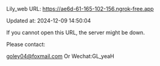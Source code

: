 Lily_web URL: https://ae6d-61-165-102-156.ngrok-free.app

Updated at: 2024-12-09 14:50:04

If you cannot open this URL, the server might be down.

Please contact: 

goley04@foxmail.com Or Wechat:GL_yeaH
